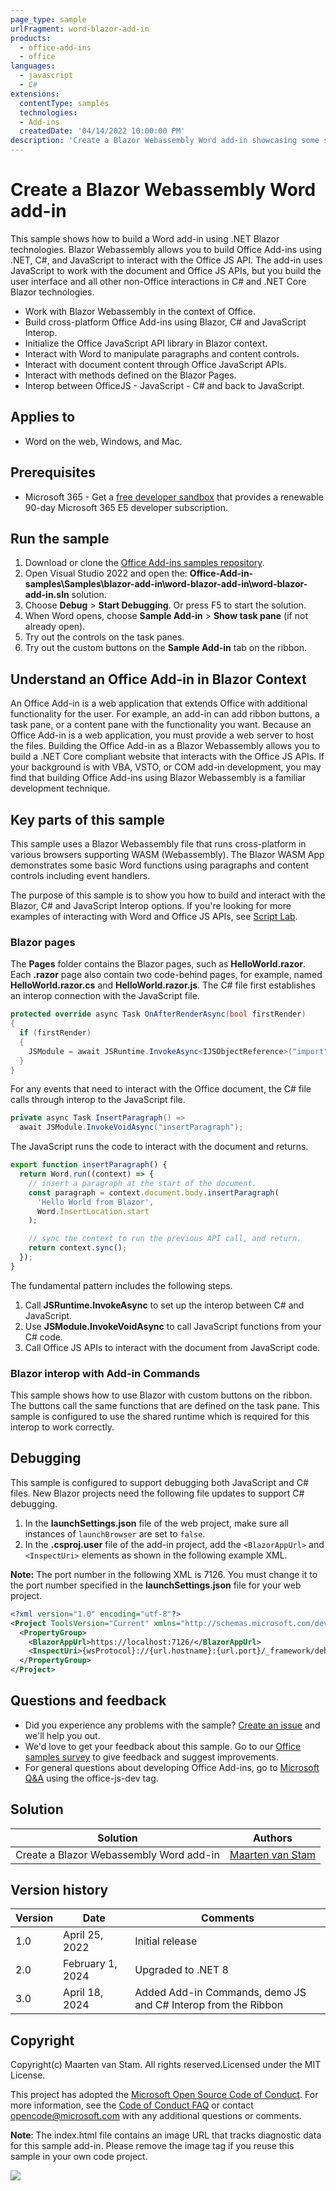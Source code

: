 ```yaml
---
page_type: sample
urlFragment: word-blazor-add-in
products:
  - office-add-ins
  - office
languages:
  - javascript
  - C#
extensions:
  contentType: samples
  technologies: 
  - Add-ins
  createdDate: '04/14/2022 10:00:00 PM'
description: 'Create a Blazor Webassembly Word add-in showcasing some samples.'
---
```


# Create a Blazor Webassembly Word add-in

This sample shows how to build a Word add-in using .NET Blazor technologies. Blazor Webassembly allows you to build Office Add-ins using .NET, C#, and JavaScript to interact with the Office JS API. The add-in uses JavaScript to work with the document and Office JS APIs, but you build the user interface and all other non-Office interactions in C# and .NET Core Blazor technologies.

- Work with Blazor Webassembly in the context of Office.
- Build cross-platform Office Add-ins using Blazor, C# and JavaScript Interop.
- Initialize the Office JavaScript API library in Blazor context.
- Interact with Word to manipulate paragraphs and content controls.
- Interact with document content through Office JavaScript APIs.
- Interact with methods defined on the Blazor Pages.
- Interop between OfficeJS - JavaScript - C# and back to JavaScript.

## Applies to

- Word on the web, Windows, and Mac.

## Prerequisites

- Microsoft 365 - Get a [free developer sandbox](https://developer.microsoft.com/microsoft-365/dev-program#Subscription) that provides a renewable 90-day Microsoft 365 E5 developer subscription.

## Run the sample

1. Download or clone the [Office Add-ins samples repository](https://github.com/OfficeDev/Office-Add-in-samples).
1. Open Visual Studio 2022 and open the: **Office-Add-in-samples\Samples\blazor-add-in\word-blazor-add-in\word-blazor-add-in.sln** solution.
1. Choose **Debug** > **Start Debugging**. Or press F5 to start the solution.
1. When Word opens, choose **Sample Add-in** > **Show task pane** (if not already open).
1. Try out the controls on the task panes.
1. Try out the custom buttons on the **Sample Add-in** tab on the ribbon.

## Understand an Office Add-in in Blazor Context

An Office Add-in is a web application that extends Office with additional functionality for the user. For example, an add-in can add ribbon buttons, a task pane, or a content pane with the functionality you want. Because an Office Add-in is a web application, you must provide a web server to host the files.
Building the Office Add-in as a Blazor Webassembly allows you to build a .NET Core compliant website that interacts with the Office JS APIs. If your background is with VBA, VSTO, or COM add-in development, you may find that building Office Add-ins using Blazor Webassembly is a familiar development technique.

## Key parts of this sample

This sample uses a Blazor Webassembly file that runs cross-platform in various browsers supporting WASM (Webassembly). The Blazor WASM App demonstrates some basic Word functions using paragraphs and content controls including event handlers.

The purpose of this sample is to show you how to build and interact with the Blazor, C# and JavaScript Interop options. If you're looking for more examples of interacting with Word and Office JS APIs, see [Script Lab](https://aka.ms/getscriptlab).

### Blazor pages

The **Pages** folder contains the Blazor pages, such as **HelloWorld.razor**. Each **.razor** page also contain two code-behind pages, for example, named **HelloWorld.razor.cs** and **HelloWorld.razor.js**. The C# file first establishes an interop connection with the JavaScript file.

```csharp
protected override async Task OnAfterRenderAsync(bool firstRender)
{
  if (firstRender)
  {
    JSModule = await JSRuntime.InvokeAsync<IJSObjectReference>("import", "./Pages/HelloWorld.razor.js");
  }
}
```

For any events that need to interact with the Office document, the C# file calls through interop to the JavaScript file.

```csharp
private async Task InsertParagraph() =>
  await JSModule.InvokeVoidAsync("insertParagraph");
```

The JavaScript runs the code to interact with the document and returns.

```javascript
export function insertParagraph() {
  return Word.run((context) => {
    // insert a paragraph at the start of the document.
    const paragraph = context.document.body.insertParagraph(
      'Hello World from Blazor',
      Word.InsertLocation.start
    );

    // sync the context to run the previous API call, and return.
    return context.sync();
  });
}
```

The fundamental pattern includes the following steps.

1. Call **JSRuntime.InvokeAsync** to set up the interop between C# and JavaScript.
1. Use **JSModule.InvokeVoidAsync** to call JavaScript functions from your C# code.
1. Call Office JS APIs to interact with the document from JavaScript code.

### Blazor interop with Add-in Commands
This sample shows how to use Blazor with custom buttons on the ribbon. The buttons call the same functions that are defined on the task pane. This sample is configured to use the shared runtime which is required for this interop to work correctly.

## Debugging

This sample is configured to support debugging both JavaScript and C# files. New Blazor projects need the following file updates to support C# debugging.

1. In the **launchSettings.json** file of the web project, make sure all instances of `launchBrowser` are set to `false`.
1. In the **<projectName>.csproj.user** file of the add-in project, add the `<BlazorAppUrl>` and `<InspectUri>` elements as shown in the following example XML.

**Note:** The port number in the following XML is 7126. You must change it to the port number specified in the **launchSettings.json** file for your web project.

```xml
<?xml version="1.0" encoding="utf-8"?>
<Project ToolsVersion="Current" xmlns="http://schemas.microsoft.com/developer/msbuild/2003">
  <PropertyGroup>
    <BlazorAppUrl>https://localhost:7126/</BlazorAppUrl>
    <InspectUri>{wsProtocol}://{url.hostname}:{url.port}/_framework/debug/ws-proxy?browser={browserInspectUri}</InspectUri>
  </PropertyGroup>
</Project>
```

## Questions and feedback

- Did you experience any problems with the sample? [Create an issue](https://github.com/OfficeDev/Office-Add-in-samples/issues/new/choose) and we'll help you out.
- We'd love to get your feedback about this sample. Go to our [Office samples survey](https://aka.ms/OfficeSamplesSurvey) to give feedback and suggest improvements.
- For general questions about developing Office Add-ins, go to [Microsoft Q&A](https://learn.microsoft.com/answers/topics/office-js-dev.html) using the office-js-dev tag.

## Solution

| Solution                                | Authors                                                                 |
| --------------------------------------- | ----------------------------------------------------------------------- |
| Create a Blazor Webassembly Word add-in | [Maarten van Stam](https://mvp.microsoft.com/en-us/PublicProfile/33535) |

## Version history

| Version | Date             | Comments           |
| ------- | ---------------- | ------------------ |
| 1.0     | April 25, 2022   | Initial release    |
| 2.0     | February 1, 2024 | Upgraded to .NET 8 |
| 3.0     | April 18, 2024   | Added Add-in Commands, demo JS and C# Interop from the Ribbon |

## Copyright

Copyright(c) Maarten van Stam. All rights reserved.Licensed under the MIT License.

This project has adopted the [Microsoft Open Source Code of Conduct](https://opensource.microsoft.com/codeofconduct/). For more information, see the [Code of Conduct FAQ](https://opensource.microsoft.com/codeofconduct/faq/) or contact [opencode@microsoft.com](mailto:opencode@microsoft.com) with any additional questions or comments.

**Note**: The index.html file contains an image URL that tracks diagnostic data for this sample add-in. Please remove the image tag if you reuse this sample in your own code project.

<img src="https://pnptelemetry.azurewebsites.net/pnp-officeaddins/samples/blazor-add-in/word-blazor-add-in" />
